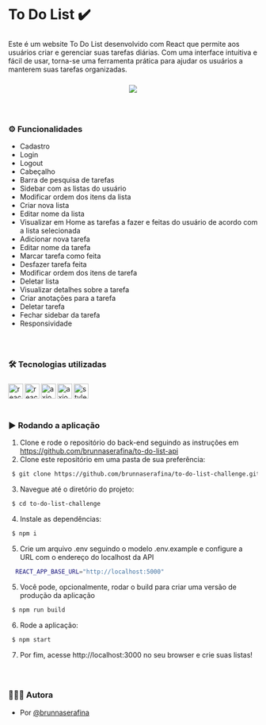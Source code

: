 <h1 align="left">To Do List ✔️</h1>

###

<p align="left">Este é um website To Do List desenvolvido com React que permite aos usuários criar e gerenciar suas tarefas diárias. Com uma interface intuitiva e fácil de usar, torna-se uma ferramenta prática para ajudar os usuários a manterem suas tarefas organizadas. </p>

###

<div align="center"> 

<img src="https://github.com/brunnaserafina/to-do-list-challenge/assets/106851605/396a8f67-140c-4042-8ba8-f4a7ce3ac5c5" />

 
  
</div> 

###




###

<br clear="both">

### ⚙️ Funcionalidades

- Cadastro
- Login
- Logout
- Cabeçalho
- Barra de pesquisa de tarefas
- Sidebar com as listas do usuário
- Modificar ordem dos itens da lista
- Criar nova lista
- Editar nome da lista
- Visualizar em Home as tarefas a fazer e feitas do usuário de acordo com a lista selecionada
- Adicionar nova tarefa
- Editar nome da tarefa
- Marcar tarefa como feita
- Desfazer tarefa feita
- Modificar ordem dos itens de tarefa
- Deletar lista
- Visualizar detalhes sobre a tarefa
- Criar anotações para a tarefa
- Deletar tarefa
- Fechar sidebar da tarefa
- Responsividade


###

<br />

### 🛠️ Tecnologias utilizadas

###
  <img align="left" alt="react" height="30px" src="https://img.shields.io/badge/react-%2320232a.svg?style=for-the-badge&logo=react&logoColor=%2361DAFB" />
   <img align="left" alt="react-router" height="30px" src="https://img.shields.io/badge/React_Router-CA4245?style=for-the-badge&logo=react-router&logoColor=white" />
   <img align="left" alt="axios" height="30px" src="https://camo.githubusercontent.com/02621d023c99135970b1abbfe932b6a6a0b2e42aaebedae5f8299fd88d9ce029/68747470733a2f2f696d672e736869656c64732e696f2f62616467652f6178696f732532302d2532333230323332612e7376673f267374796c653d666f722d7468652d626164676526636f6c6f723d696e666f726d6174696f6e616c" />
   <img align="left" alt="axios" height="30px" src="https://camo.githubusercontent.com/41d7c6da357d2344cd832f0d738839951e0d43a23064154c07d80a67dd74c5f4/68747470733a2f2f696d672e736869656c64732e696f2f62616467652f72656163742d69636f6e732532302d2532333230323332612e7376673f267374796c653d666f722d7468652d626164676526636f6c6f723d663238646337266c6f676f3d72656163742d69636f6e73266c6f676f436f6c6f723d253233363144414642" />
   <img align="left" alt="styled-components" height="30px" src="https://img.shields.io/badge/styled--components-DB7093?style=for-the-badge&logo=styled-components&logoColor=white" />

###

<br />
<br />
<br />

### ▶️ Rodando a aplicação

1. Clone e rode o repositório do back-end seguindo as instruções em https://github.com/brunnaserafina/to-do-list-api
2. Clone este repositório em uma pasta de sua preferência:

```bash
 $ git clone https://github.com/brunnaserafina/to-do-list-challenge.git
```
3. Navegue até o diretório do projeto:
```bash
 $ cd to-do-list-challenge
```
4. Instale as dependências:
```bash
 $ npm i
```
5. Crie um arquivo .env seguindo o modelo .env.example e configure a URL com o endereço do localhost da API

```bash
  REACT_APP_BASE_URL="http://localhost:5000"
```

5. Você pode, opcionalmente, rodar o build para criar uma versão de produção da aplicação
```bash
 $ npm run build
```
6. Rode a aplicação:
```bash
 $ npm start
```
7. Por fim, acesse http://localhost:3000 no seu browser e crie suas listas!
###
<br />

### 🙇🏻‍♀️ Autora

- Por [@brunnaserafina](https://github.com/brunnaserafina)
